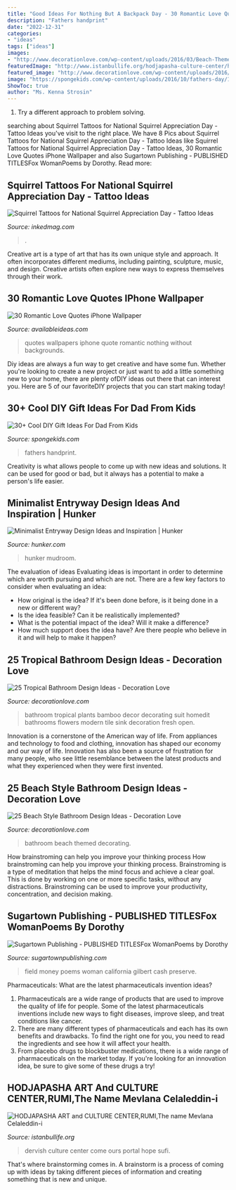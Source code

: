 ```yaml
---
title: "Good Ideas For Nothing But A Backpack Day - 30 Romantic Love Quotes Iphone Wallpaper"
description: "Fathers handprint"
date: "2022-12-31"
categories:
- "ideas"
tags: ["ideas"]
images:
- "http://www.decorationlove.com/wp-content/uploads/2016/03/Beach-Themed-Bathroom-Decorating-Ideas.jpg"
featuredImage: "http://www.istanbullife.org/hodjapasha-culture-center/hodjapasha-dervish-show6-small.jpg"
featured_image: "http://www.decorationlove.com/wp-content/uploads/2016/03/Beach-Themed-Bathroom-Decorating-Ideas.jpg"
image: "https://spongekids.com/wp-content/uploads/2016/10/fathers-day/10-fathers-day-ideas.jpg"
ShowToc: true
author: "Ms. Kenna Strosin"
---
```



1. Try a different approach to problem solving.

	

		
searching about Squirrel Tattoos for National Squirrel Appreciation Day - Tattoo Ideas you've visit to the right place. We have 8 Pics about Squirrel Tattoos for National Squirrel Appreciation Day - Tattoo Ideas like Squirrel Tattoos for National Squirrel Appreciation Day - Tattoo Ideas, 30 Romantic Love Quotes iPhone Wallpaper and also Sugartown Publishing - PUBLISHED TITLESFox WomanPoems by Dorothy. Read more:
		
    
## Squirrel Tattoos For National Squirrel Appreciation Day - Tattoo Ideas

<img loading=lazy src="https://www.inkedmag.com/.image/t_share/MTY5OTAzOTE2MDE0NjQzMDAz/squirrel.png" onerror="this.onerror=null;this.src='https://tse2.mm.bing.net/th?id=OIP.oxOInPKRGG8rFLH6LrxzVQHaD4&amp;pid=15.1';" alt="Squirrel Tattoos for National Squirrel Appreciation Day - Tattoo Ideas">

_Source: inkedmag.com_

>. 

	

Creative art is a type of art that has its own unique style and approach. It often incorporates different mediums, including painting, sculpture, music, and design. Creative artists often explore new ways to express themselves through their work.

    
## 30 Romantic Love Quotes IPhone Wallpaper

<img loading=lazy src="http://availableideas.com/wp-content/uploads/2015/12/Love-Quote-Wallpapers-For-iphone-11.jpg" onerror="this.onerror=null;this.src='https://tse1.mm.bing.net/th?id=OIP.VSUoQiTrkPLTxkdp4U3ZRAHaLH&amp;pid=15.1';" alt="30 Romantic Love Quotes iPhone Wallpaper">

_Source: availableideas.com_

>quotes wallpapers iphone quote romantic nothing without backgrounds. 

	

Diy ideas are always a fun way to get creative and have some fun. Whether you're looking to create a new project or just want to add a little something new to your home, there are plenty ofDIY ideas out there that can interest you. Here are 5 of our favoriteDIY projects that you can start making today!

    
## 30+ Cool DIY Gift Ideas For Dad From Kids

<img loading=lazy src="https://spongekids.com/wp-content/uploads/2016/10/fathers-day/10-fathers-day-ideas.jpg" onerror="this.onerror=null;this.src='https://tse3.mm.bing.net/th?id=OIP.AzQ7TfRuhRT1QwDr2FKDUwHaRg&amp;pid=15.1';" alt="30+ Cool DIY Gift Ideas For Dad From Kids">

_Source: spongekids.com_

>fathers handprint. 

	

Creativity is what allows people to come up with new ideas and solutions. It can be used for good or bad, but it always has a potential to make a person's life easier.

    
## Minimalist Entryway Design Ideas And Inspiration | Hunker

<img loading=lazy src="https://img.hunkercdn.com/640/clsd/4/16/04878985bb874f99a05afa0a8fd91206.jpg" onerror="this.onerror=null;this.src='https://tse3.mm.bing.net/th?id=OIP.VZ0pQxgAedZi4InSUJ0qWgHaLH&amp;pid=15.1';" alt="Minimalist Entryway Design Ideas and Inspiration | Hunker">

_Source: hunker.com_

>hunker mudroom. 

	

The evaluation of ideas
Evaluating ideas is important in order to determine which are worth pursuing and which are not. There are a few key factors to consider when evaluating an idea:
- How original is the idea? If it's been done before, is it being done in a new or different way?
- Is the idea feasible? Can it be realistically implemented?
- What is the potential impact of the idea? Will it make a difference?
- How much support does the idea have? Are there people who believe in it and will help to make it happen?

    
## 25 Tropical Bathroom Design Ideas - Decoration Love

<img loading=lazy src="http://www.decorationlove.com/wp-content/uploads/2016/03/Best-Tropical-Bathroom-Design.jpg" onerror="this.onerror=null;this.src='https://tse3.mm.bing.net/th?id=OIP.43ytq7gIDk0jYxlSHue3XAHaJ4&amp;pid=15.1';" alt="25 Tropical Bathroom Design Ideas - Decoration Love">

_Source: decorationlove.com_

>bathroom tropical plants bamboo decor decorating suit homedit bathrooms flowers modern tile sink decoration fresh open. 

	

Innovation is a cornerstone of the American way of life. From appliances and technology to food and clothing, innovation has shaped our economy and our way of life. Innovation has also been a source of frustration for many people, who see little resemblance between the latest products and what they experienced when they were first invented.

    
## 25 Beach Style Bathroom Design Ideas - Decoration Love

<img loading=lazy src="http://www.decorationlove.com/wp-content/uploads/2016/03/Beach-Themed-Bathroom-Decorating-Ideas.jpg" onerror="this.onerror=null;this.src='https://tse2.mm.bing.net/th?id=OIP.Qz9pnWl728JzN6vHeRX6IgHaKK&amp;pid=15.1';" alt="25 Beach Style Bathroom Design Ideas - Decoration Love">

_Source: decorationlove.com_

>bathroom beach themed decorating. 

	

How brainstroming can help you improve your thinking process
How brainstroming can help you improve your thinking process. Brainstroming is a type of meditation that helps the mind focus and achieve a clear goal. This is done by working on one or more specific tasks, without any distractions. Brainstroming can be used to improve your productivity, concentration, and decision making.

    
## Sugartown Publishing - PUBLISHED TITLESFox WomanPoems By Dorothy

<img loading=lazy src="http://sugartownpublishing.com/yahoo_site_admin/assets/images/Voices_from_the_Field_at_350_dpi.80123431_std.jpg" onerror="this.onerror=null;this.src='https://tse1.mm.bing.net/th?id=OIP.fjDD9v3ye_t8jggkGVyhbgHaLH&amp;pid=15.1';" alt="Sugartown Publishing - PUBLISHED TITLESFox WomanPoems by Dorothy">

_Source: sugartownpublishing.com_

>field money poems woman california gilbert cash preserve. 

	

Pharmaceuticals: What are the latest pharmaceuticals invention ideas?
1. Pharmaceuticals are a wide range of products that are used to improve the quality of life for people. Some of the latest pharmaceuticals inventions include new ways to fight diseases, improve sleep, and treat conditions like cancer.
2. There are many different types of pharmaceuticals and each has its own benefits and drawbacks. To find the right one for you, you need to read the ingredients and see how it will affect your health.
3. From placebo drugs to blockbuster medications, there is a wide range of pharmaceuticals on the market today. If you're looking for an innovation idea, be sure to give some of these drugs a try!

    
## HODJAPASHA ART And CULTURE CENTER,RUMI,The Name Mevlana Celaleddin-i

<img loading=lazy src="http://www.istanbullife.org/hodjapasha-culture-center/hodjapasha-dervish-show6-small.jpg" onerror="this.onerror=null;this.src='https://tse3.mm.bing.net/th?id=OIP.T5bfxiMErFLnjqsQpZ6rmQHaEc&amp;pid=15.1';" alt="HODJAPASHA ART and CULTURE CENTER,RUMI,The name Mevlana Celaleddin-i">

_Source: istanbullife.org_

>dervish culture center come ours portal hope sufi. 

	

That's where brainstorming comes in. A brainstorm is a process of coming up with ideas by taking different pieces of information and creating something that is new and unique.


